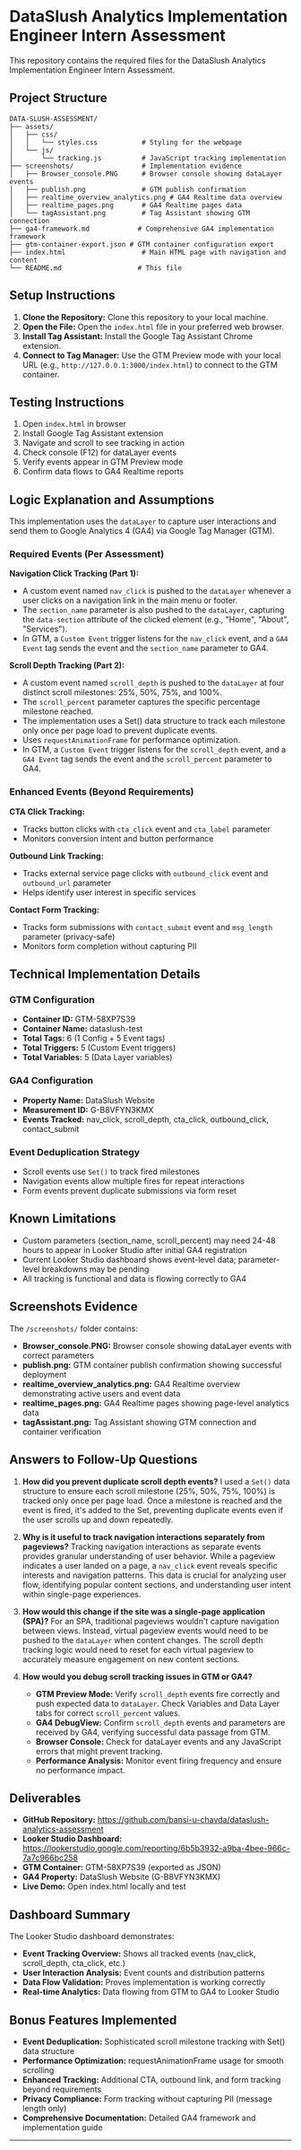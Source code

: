 # DataSlush Analytics Implementation Engineer Intern Assessment

This repository contains the required files for the DataSlush Analytics Implementation Engineer Intern Assessment.

## Project Structure

```
DATA-SLUSH-ASSESSMENT/
├── assets/
│   ├── css/
│   │   └── styles.css           # Styling for the webpage
│   └── js/
│       └── tracking.js          # JavaScript tracking implementation
├── screenshots/                 # Implementation evidence
│   ├── Browser_console.PNG      # Browser console showing dataLayer events
│   ├── publish.png              # GTM publish confirmation
│   ├── realtime_overview_analytics.png # GA4 Realtime data overview
│   ├── realtime_pages.png       # GA4 Realtime pages data
│   └── tagAssistant.png         # Tag Assistant showing GTM connection
├── ga4-framework.md            # Comprehensive GA4 implementation framework
├── gtm-container-export.json # GTM container configuration export
├── index.html                   # Main HTML page with navigation and content
└── README.md                   # This file
```

## Setup Instructions

1. **Clone the Repository:** Clone this repository to your local machine.
2. **Open the File:** Open the `index.html` file in your preferred web browser.
3. **Install Tag Assistant:** Install the Google Tag Assistant Chrome extension.
4. **Connect to Tag Manager:** Use the GTM Preview mode with your local URL (e.g., `http://127.0.0.1:3000/index.html`) to connect to the GTM container.

## Testing Instructions

1. Open `index.html` in browser
2. Install Google Tag Assistant extension
3. Navigate and scroll to see tracking in action
4. Check console (F12) for dataLayer events
5. Verify events appear in GTM Preview mode
6. Confirm data flows to GA4 Realtime reports

## Logic Explanation and Assumptions

This implementation uses the `dataLayer` to capture user interactions and send them to Google Analytics 4 (GA4) via Google Tag Manager (GTM).

### Required Events (Per Assessment)

**Navigation Click Tracking (Part 1):**
- A custom event named `nav_click` is pushed to the `dataLayer` whenever a user clicks on a navigation link in the main menu or footer.
- The `section_name` parameter is also pushed to the `dataLayer`, capturing the `data-section` attribute of the clicked element (e.g., "Home", "About", "Services").
- In GTM, a `Custom Event` trigger listens for the `nav_click` event, and a `GA4 Event` tag sends the event and the `section_name` parameter to GA4.

**Scroll Depth Tracking (Part 2):**
- A custom event named `scroll_depth` is pushed to the `dataLayer` at four distinct scroll milestones: 25%, 50%, 75%, and 100%.
- The `scroll_percent` parameter captures the specific percentage milestone reached.
- The implementation uses a Set() data structure to track each milestone only once per page load to prevent duplicate events.
- Uses `requestAnimationFrame` for performance optimization.
- In GTM, a `Custom Event` trigger listens for the `scroll_depth` event, and a `GA4 Event` tag sends the event and the `scroll_percent` parameter to GA4.

### Enhanced Events (Beyond Requirements)

**CTA Click Tracking:**
- Tracks button clicks with `cta_click` event and `cta_label` parameter
- Monitors conversion intent and button performance

**Outbound Link Tracking:**
- Tracks external service page clicks with `outbound_click` event and `outbound_url` parameter
- Helps identify user interest in specific services

**Contact Form Tracking:**
- Tracks form submissions with `contact_submit` event and `msg_length` parameter (privacy-safe)
- Monitors form completion without capturing PII

## Technical Implementation Details

### GTM Configuration
- **Container ID:** GTM-58XP7S39
- **Container Name:** dataslush-test
- **Total Tags:** 6 (1 Config + 5 Event tags)
- **Total Triggers:** 5 (Custom Event triggers)
- **Total Variables:** 5 (Data Layer variables)

### GA4 Configuration
- **Property Name:** DataSlush Website
- **Measurement ID:** G-B8VFYN3KMX
- **Events Tracked:** nav_click, scroll_depth, cta_click, outbound_click, contact_submit

### Event Deduplication Strategy
- Scroll events use `Set()` to track fired milestones
- Navigation events allow multiple fires for repeat interactions
- Form events prevent duplicate submissions via form reset

## Known Limitations

- Custom parameters (section_name, scroll_percent) may need 24-48 hours to appear in Looker Studio after initial GA4 registration
- Current Looker Studio dashboard shows event-level data; parameter-level breakdowns may be pending
- All tracking is functional and data is flowing correctly to GA4

## Screenshots Evidence

The `/screenshots/` folder contains:
- **Browser_console.PNG:** Browser console showing dataLayer events with correct parameters
- **publish.png:** GTM container publish confirmation showing successful deployment
- **realtime_overview_analytics.png:** GA4 Realtime overview demonstrating active users and event data
- **realtime_pages.png:** GA4 Realtime pages showing page-level analytics data
- **tagAssistant.png:** Tag Assistant showing GTM connection and container verification

## Answers to Follow-Up Questions

1. **How did you prevent duplicate scroll depth events?**
   I used a `Set()` data structure to ensure each scroll milestone (25%, 50%, 75%, 100%) is tracked only once per page load. Once a milestone is reached and the event is fired, it's added to the Set, preventing duplicate events even if the user scrolls up and down repeatedly.

2. **Why is it useful to track navigation interactions separately from pageviews?**
   Tracking navigation interactions as separate events provides granular understanding of user behavior. While a pageview indicates a user landed on a page, a `nav_click` event reveals specific interests and navigation patterns. This data is crucial for analyzing user flow, identifying popular content sections, and understanding user intent within single-page experiences.

3. **How would this change if the site was a single-page application (SPA)?**
   For an SPA, traditional pageviews wouldn't capture navigation between views. Instead, virtual pageview events would need to be pushed to the `dataLayer` when content changes. The scroll depth tracking logic would need to reset for each virtual pageview to accurately measure engagement on new content sections.

4. **How would you debug scroll tracking issues in GTM or GA4?**
   - **GTM Preview Mode:** Verify `scroll_depth` events fire correctly and push expected data to `dataLayer`. Check Variables and Data Layer tabs for correct `scroll_percent` values.
   - **GA4 DebugView:** Confirm `scroll_depth` events and parameters are received by GA4, verifying successful data passage from GTM.
   - **Browser Console:** Check for dataLayer events and any JavaScript errors that might prevent tracking.
   - **Performance Analysis:** Monitor event firing frequency and ensure no performance impact.

## Deliverables

- **GitHub Repository:** https://github.com/bansi-u-chavda/dataslush-analytics-assessment
- **Looker Studio Dashboard:** https://lookerstudio.google.com/reporting/6b5b3932-a9ba-4bee-966c-7a7c966bc258
- **GTM Container:** GTM-58XP7S39 (exported as JSON)
- **GA4 Property:** DataSlush Website (G-B8VFYN3KMX)
- **Live Demo:** Open index.html locally and test

## Dashboard Summary

The Looker Studio dashboard demonstrates:
- **Event Tracking Overview:** Shows all tracked events (nav_click, scroll_depth, cta_click, etc.)
- **User Interaction Analysis:** Event counts and distribution patterns
- **Data Flow Validation:** Proves implementation is working correctly
- **Real-time Analytics:** Data flowing from GTM to GA4 to Looker Studio

## Bonus Features Implemented

- **Event Deduplication:** Sophisticated scroll milestone tracking with Set() data structure
- **Performance Optimization:** requestAnimationFrame usage for smooth scrolling
- **Enhanced Tracking:** Additional CTA, outbound link, and form tracking beyond requirements
- **Privacy Compliance:** Form tracking without capturing PII (message length only)
- **Comprehensive Documentation:** Detailed GA4 framework and implementation guide

---

